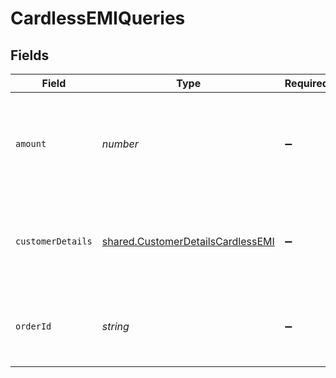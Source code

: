 # CardlessEMIQueries


## Fields

| Field                                                                                         | Type                                                                                          | Required                                                                                      | Description                                                                                   | Example                                                                                       |
| --------------------------------------------------------------------------------------------- | --------------------------------------------------------------------------------------------- | --------------------------------------------------------------------------------------------- | --------------------------------------------------------------------------------------------- | --------------------------------------------------------------------------------------------- |
| `amount`                                                                                      | *number*                                                                                      | :heavy_minus_sign:                                                                            | Amount of the order. OrderId of the order. Either of `order_id` or `amount` is mandatory.     | 100                                                                                           |
| `customerDetails`                                                                             | [shared.CustomerDetailsCardlessEMI](../../../sdk/models/shared/customerdetailscardlessemi.md) | :heavy_minus_sign:                                                                            | Details of the customer for whom eligibility is being checked.                                |                                                                                               |
| `orderId`                                                                                     | *string*                                                                                      | :heavy_minus_sign:                                                                            | OrderId of the order. Either of `order_id` or `amount` is mandatory.                          | order_413462PK1RI1IwYB1X69LgzUQWiSxYDF                                                        |